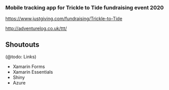 ### Mobile tracking app for Trickle to Tide fundraising event 2020

https://www.justgiving.com/fundraising/Trickle-to-Tide

http://adventurelog.co.uk/ttt/


## Shoutouts

(@todo: Links)

- Xamarin Forms
- Xamarin Essentials 
- Shiny
- Azure
